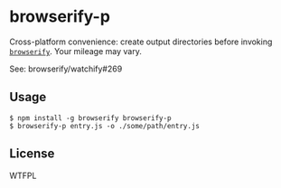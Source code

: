 # browserify-p

Cross-platform convenience: create output directories before invoking
[`browserify`](https://github.com/browserify/browserify). Your mileage may vary.

See: browserify/watchify#269

## Usage

```ShellSession
$ npm install -g browserify browserify-p
$ browserify-p entry.js -o ./some/path/entry.js
```

## License

WTFPL
